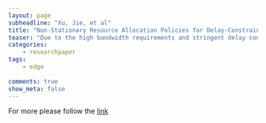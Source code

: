 ```yaml
---
layout: page
subheadline: "Xu, Jie, et al"
title: "Non-Stationary Resource Allocation Policies for Delay-Constrained Video Streaming: Application to Video over Internet-of-Things-Enabled Networks"
teaser: "Due to the high bandwidth requirements and stringent delay constraints of multi-user wireless video transmission applications, ensuring that all video senders have sufficient transmission opportunities to use before their delay deadlines expire is a longstanding research problem. We propose a novel solution that addresses this problem without assuming detailed packet-level knowledge, which is unavailable at resource allocation time (i.e. prior to the actual compression and transmission). Instead, we translate the transmission delay deadlines of each sender's video packets into a monotonically-decreasing weight distribution within the considered time horizon. Higher weights are assigned to the slots that have higher probability for deadline-abiding delivery. Given the sets of weights of the senders' video streams, we propose the low-complexity Delay-Aware Resource Allocation (DARA) approach to compute the optimal slot allocation policy that maximizes the deadline-abiding delivery of all senders. A unique characteristic of the DARA approach is that it yields a non-stationary slot allocation policy that depends on the allocation of previous slots. This is in contrast with all existing slot allocation policies such as round-robin or rate-adaptive round-robin policies, which are stationary because the allocation of the current slot does not depend on the allocation of previous slots. We prove that the DARA approach is optimal for weight distributions that are exponentially decreasing in time. We further implement our framework for real-time video streaming in wireless personal area networks that are gaining significant traction within the new Internet-of-Things (IoT) paradigm. For multiple surveillance videos encoded with H.264/AVC and streamed via the 6tisch framework that simulates the IoT-oriented IEEE 802.15.4e TSCH medium access control, our solution is shown to be the only one that ensures all video bitstreams are delivered with acceptable quality in a deadline-- biding manner."
categories:
    - researchpaper  
tags:
    - edge
      
comments: true
show_meta: false
---
```




For more please follow the [link](http://ieeexplore.ieee.org/xpls/abs_all.jsp?arnumber=6774597)